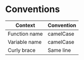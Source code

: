 # Conventions

| Context       | Convention |
| ------------- | ---------- |
| Function name | camelCase  |
| Variable name | camelCase  |
| Curly brace   | Same line  |